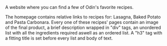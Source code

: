 A website where you can find a few of Odin's favorite recipes.

The homepage contains relative links to recipes for: Lasagna, Baked Potato and Pasta Carbonara.
Every one of these recipes' pages contain an image of the final product, a brief description wrapped in "div" tags,
an unordered list with all the ingredients required aswell as an ordered list. 
A "h3" tag with a fitting title is set before every list and body of text.